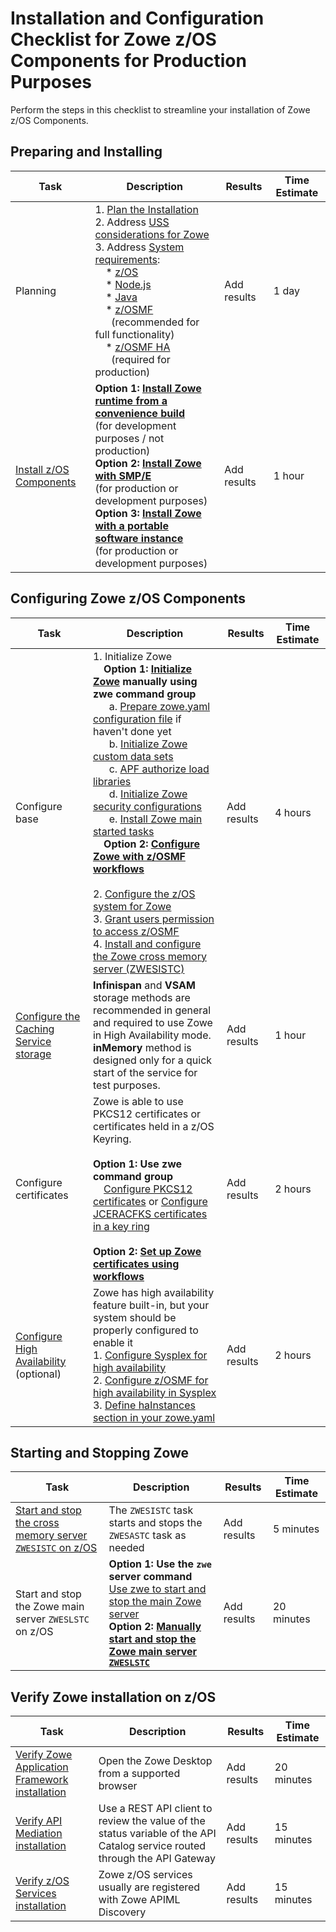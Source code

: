 # Installation and Configuration Checklist for Zowe z/OS Components for Production Purposes

Perform the steps in this checklist to streamline your installation of Zowe z/OS Components.

## Preparing and Installing
| Task | Description | Results | Time Estimate |  
|----|-----------|----|-------------|
| Planning | 1. [Plan the Installation](/docs/user-guide/installandconfig.md) <br />2. Address [USS considerations for Zowe](/docs/user-guide/configure-uss.md) <br />3. Address [System requirements](/docs/user-guide/systemrequirements.md): <br /> &nbsp;&nbsp;&nbsp;&nbsp;* [z/OS](/docs/user-guide/systemrequirements-zos.md)   <br />&nbsp;&nbsp;&nbsp;&nbsp;* [Node.js](/docs/user-guide/systemrequirements-zos.md)  <br /> &nbsp;&nbsp;&nbsp;&nbsp;* [Java](/docs/user-guide/systemrequirements-zos.md)  <br /> &nbsp;&nbsp;&nbsp;&nbsp;* [z/OSMF](/docs/user-guide/systemrequirements-zos.md) <br />&nbsp;&nbsp;&nbsp;&nbsp;&nbsp;&nbsp;(recommended for full functionality)<br />&nbsp;&nbsp;&nbsp;&nbsp;* [z/OSMF HA](/docs/user-guide/zowe-ha-overview.md)<br />&nbsp;&nbsp;&nbsp;&nbsp;&nbsp;&nbsp;(required for production)           | Add results  |  1 day                     | 
| [Install z/OS Components](/docs/user-guide/install-zos.md) | **Option 1: [Install Zowe runtime from a convenience build](/docs/user-guide/install-zowe-zos-convenience-build.md)**  <br />(for development purposes / not production)  <br /> **Option 2: [Install Zowe with SMP/E](/docs/user-guide/install-zowe-smpe.md)** <br />(for production or development purposes)<br /> **Option 3: [Install Zowe with a portable software instance](/docs/user-guide/install-zowe-pswi.md)** <br />(for production or development purposes)                      | Add results                |   1 hour                     |

## Configuring Zowe z/OS Components

| Task | Description | Results | Time Estimate |  
|----|-----------|----|-------------|
|Configure base | 1. Initialize Zowe<br />&nbsp;&nbsp;&nbsp;&nbsp;**Option 1: [Initialize Zowe](/docs/user-guide/initialize-zos-system.md) manually using zwe command group** <br />&nbsp;&nbsp;&nbsp;&nbsp;&nbsp;&nbsp;a. [Prepare zowe.yaml configuration file](/docs/appendix/zowe-yaml-configuration.md) if haven't done yet<br />&nbsp;&nbsp;&nbsp;&nbsp;&nbsp;&nbsp;b. [Initialize Zowe custom data sets](/docs/user-guide/initialize-mvs-datasets.md)<br />&nbsp;&nbsp;&nbsp;&nbsp;&nbsp;&nbsp;c. [APF authorize load libraries](/docs/user-guide/apf-authorize-load-library.md)<br />&nbsp;&nbsp;&nbsp;&nbsp;&nbsp;&nbsp;d. [Initialize Zowe security configurations](/docs/user-guide/initialize-security-configuration.md)<br />&nbsp;&nbsp;&nbsp;&nbsp;&nbsp;&nbsp;e. [Install Zowe main started tasks](/docs/user-guide/install-stc-members.md)<br />&nbsp;&nbsp;&nbsp;&nbsp;**Option 2: [Configure Zowe with z/OSMF workflows](/docs/user-guide/configure-zowe-zosmf-workflow.md)** <br /><br />2. [Configure the z/OS system for Zowe](/docs/user-guide/configure-zos-system.md)<br />3. [Grant users permission to access z/OSMF](/docs/user-guide/grant-user-permission-zosmf.md) <br />4. [Install and configure the Zowe cross memory server (ZWESISTC)](/docs/user-guide/configure-xmem-server.md) |Add results| 4 hours| 
| [Configure the Caching Service storage](docs/user-guide/configure-caching-service-ha.md) | **Infinispan** and **VSAM** storage methods are recommended in general and required to use Zowe in High Availability mode. <br />**inMemory** method is designed only for a quick start of the service for test purposes. | Add results |1 hour |
| Configure certificates | Zowe is able to use PKCS12 certificates or certificates held in a z/OS Keyring.<br /><br /> **Option 1: Use zwe command group** <br />&nbsp;&nbsp;&nbsp;&nbsp;[Configure PKCS12 certificates](/docs/user-guide/configure-certificates-keystore.md) or [Configure JCERACFKS certificates in a key ring](/docs/user-guide/configure-certificates-keyring.md) <br /><br />**Option 2: [Set up Zowe certificates using workflows](/docs/user-guide/certificates-setup.md)** | Add results |2 hours  |In-progress, <br />Complete 
| [Configure High Availability](/docs/user-guide/zowe-ha-overview.md) (optional) |Zowe has high availability feature built-in, but your system should be properly configured to enable it <br />1. [Configure Sysplex for high availability](/docs/user-guide/configure-sysplex.md) <br />2. [Configure z/OSMF for high availability in Sysplex](/docs/user-guide/systemrequirements-zosmf-ha.md) <br />3. [Define haInstances section in your zowe.yaml](/docs/appendix/zowe-yaml-configuration.md)<br />| Add results |2 hours  |

## Starting and Stopping Zowe  

| Task | Description | Results | Time Estimate |  
|----|-----------|----|-------------|
|[Start and stop the cross memory server `ZWESISTC` on z/OS](/docs/user-guide/start-zowe-zos.md#starting-and-stopping-the-cross-memory-server-zwesistc-on-zos) | The `ZWESISTC` task starts and stops the `ZWESASTC` task as needed | Add results | 5 minutes|
|Start and stop the Zowe main server `ZWESLSTC` on z/OS | **Option 1: Use the `zwe` server command**<br /> [Use zwe to start and stop the main Zowe server](/docs/user-guide/start-zowe-zos.md#starting-and-stopping-zowe-main-server-zweslstc-on-zos-with-zwe-server-command) <br />**Option 2: [Manually start and stop the Zowe main server `ZWESLSTC`](/docs/user-guide/start-zowe-zos.md#starting-and-stopping-zowe-main-server-zweslstc-on-zos-manually)** | Add results | 20 minutes |

## Verify Zowe installation on z/OS

| Task | Description | Results | Time Estimate | 
|----|-----------|----|-------------|
| [Verify Zowe Application Framework installation](/docs/user-guide/verify-zowe-runtime-install.md#verifying-zowe-application-framework-installation) | Open the Zowe Desktop from a supported browser | Add results | 20 minutes| 
| [Verify API Mediation installation](/docs/user-guide/verify-zowe-runtime-install.md#verifying-api-mediation-installation) |Use a REST API client to review the value of the status variable of the API Catalog service routed through the API Gateway | Add results | 15 minutes |
|[Verify z/OS Services installation](/docs/user-guide/verify-zowe-runtime-install.md#verifying-zos-services-installation) |Zowe z/OS services usually are registered with Zowe APIML Discovery| Add results | 15 minutes |





